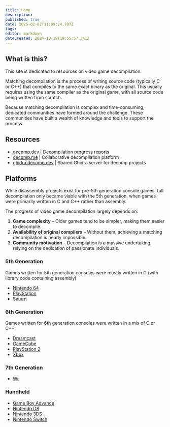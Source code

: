 ```yaml
---
title: Home
description: 
published: true
date: 2025-02-02T11:09:24.787Z
tags: 
editor: markdown
dateCreated: 2024-10-19T19:55:57.341Z
---
```


## What is this?

This site is dedicated to resources on video game decompilation.

Matching decompilation is the process of writing source code (typically C or C++) that compiles to the same exact binary as the original. This usually requires using the same compiler as the original game, with all source code being written from scratch.

Because matching decompilation is complex and time-consuming, dedicated communities have formed around the challenge. These communities have built a wealth of knowledge and tools to support the process.

## Resources

- [decomp.dev](https://decomp.dev) | Decompilation progress reports
- [decomp.me](https://decomp.me) | Collaborative decompilation platform
- [ghidra.decomp.dev](https://ghidra.decomp.dev) | Shared Ghidra server for decomp projects

## Platforms

While disassembly projects exist for pre-5th generation console games, full decompilation only became viable with the 5th generation, when games were primarily written in C and C++ rather than assembly.

The progress of video game decompilation largely depends on:

1) **Game complexity** – Older games tend to be simpler, making them easier to decompile.
2) **Availability of original compilers** – Without them, achieving a matching decompilation is nearly impossible.
3) **Community motivation** – Decompilation is a massive undertaking, relying on the dedication of passionate individuals.

### 5th Generation

Games written for 5th generation consoles were mostly written in C (with library code containing assembly)
- [Nintendo 64](/platforms/nintendo-64)
- [PlayStation](/platforms/playstation)
- [Saturn](/platforms/saturn)

### 6th Generation

Games written for 6th generation consoles were written in a mix of C or C++. 
- [Dreamcast](/platforms/dreamcast)
- [GameCube](/platforms/gamecube-wii)
- [PlayStation 2](/platforms/playstation-2)
- [Xbox](/platforms/xbox)

### 7th Generation
- [Wii](/platforms/gamecube-wii)

### Handheld

- [Game Boy Advance](/platforms/game-boy-advance)
- [Nintendo DS](/platforms/nintendo-ds)
- [Nintendo 3DS](/platforms/nintendo-3ds)
- [Nintendo Switch](/platforms/switch)
